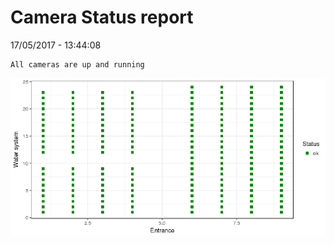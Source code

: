 Camera Status report
================
17/05/2017 - 13:44:08

    All cameras are up and running

![](camreport_files/figure-markdown_github/unnamed-chunk-2-1.png)
